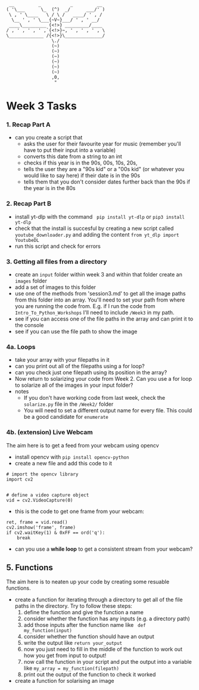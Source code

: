 ```
	
 __         _           _         __
( '\___      \_  (^)  _/      ___/' )
 \ , ' \____   \ / \ /   ____/ ' , /
  \__ ' , ' \___{~V~}___/ ' , ' __/
 ____\_________ {<!>} _________/____
/ , ' , ' , ' ,`{<!>}~, ' , ' , ' , \
\_____________ /{<!>}\______________/
                 \./
                 (~)
                 (~)
                 (~)
                 (~)
                 (~)
                 (~)
                 ,0,
                  "
```
# Week 3 Tasks
### 1. Recap Part A
* can you create a script that 
    * asks the user for their favourite year for music (remember you'll have to put their input into a variable)
    * converts this date from a string to an int 
    * checks if this year is in the 90s, 00s, 10s, 20s,
    * tells the user they are a "90s kid" or a "00s kid" (or whatever you would like to say here) if their date is in the 90s
    * tells them that you don't consider dates further back than the 90s if the year is in the 80s

### 2. Recap Part B
* install yt-dlp with the command ``` pip install yt-dlp``` or ```pip3 install yt-dlp```
* check that the install is succesful by creating a new script called  ```youtube_downloader.py``` and adding the content ```from yt_dlp import YoutubeDL```
* run this script and check for errors

### 3. Getting all files from a directory
* create an ```input``` folder within week 3 and within that folder create an ```images``` folder
* add a set of images to this folder
* use one of the methods from 'session3.md' to get all the image paths from this folder into an array. You'll need to set your path from where you are running the code from. E.g. if I run the code from ```Intro_To_Python_Workshops``` I'll need to include ```/Week3``` in my path.
* see if you can access one of the file paths in the array and can print it to the console
* see if you can use the file path to show the image

### 4a. Loops 
* take your array with your filepaths in it
* can you print out all of the filepaths using a for loop?
* can you check just one filepath using its position in the array?
* Now return to solarizing your code from Week 2. Can you use a for loop to solarize all of the images in your input folder? 
* notes
    * If you don't have working code from last week, check the ```solarize.py``` file in the ```/Week2/``` folder
    * You will need to set a different output name for every file. This could be a good candidate for ```enumerate```


### 4b. (extension) Live Webcam
The aim here is to get a feed from your webcam using opencv
* install opencv with ```pip install opencv-python```
* create a new file and add this code to it 
```
# import the opencv library
import cv2


# define a video capture object
vid = cv2.VideoCapture(0)
``` 
* this is the code to get one frame from your webcam:
```
ret, frame = vid.read()
cv2.imshow('frame', frame)
if cv2.waitKey(1) & 0xFF == ord('q'):
    break
```
* can you use a <b>while loop</b> to get a consistent stream from your webcam?



## 5. Functions
The aim here is to neaten up your code by creating some resuable functions.
* create a function for iterating through a directory to get all of the file paths in the directory. Try to follow these steps:
    1. define the function and give the function a name
    2. consider whether the function has any inputs (e.g. a directory path)
    3. add those inputs after the function name like ``` def my_function(input)```
    4. consider whether the function should have an output
    5. write the output like ```return your_output```
    6. now you just need to fill in the middle of the function to work out how you get from input to output!
    7. now call the function in your script and put the output into a variable like ```my_array = my_function(filepath)```
    8. print out the output of the function to check it worked
* create a function for solarising an image


